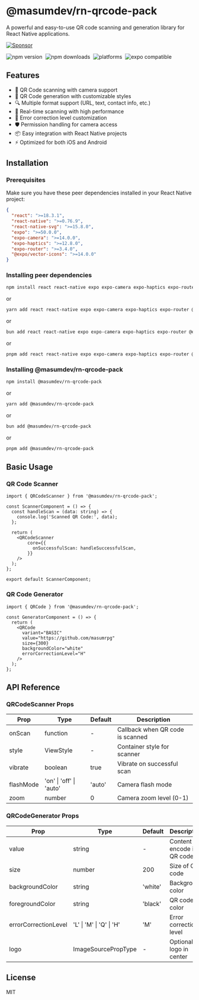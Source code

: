 # @masumdev/rn-qrcode-pack

A powerful and easy-to-use QR code scanning and generation library for React Native applications.

[![Sponsor](https://img.shields.io/badge/sponsor-%E2%9D%A4-lightgrey?logo=github)](https://github.com/sponsors/masumrpg)

<div style="display: flex; gap: 8px;">
  <img src="https://img.shields.io/npm/v/@masumdev%2Frn-qrcode-pack" alt="npm version" />
  <img src="https://img.shields.io/npm/dt/@masumdev%2Frn-qrcode-pack" alt="npm downloads" />
  <img src="https://img.shields.io/badge/platforms-android%20|%20ios-lightgrey.svg" alt="platforms" />
  <img src="https://img.shields.io/badge/Expo-compatible-9cf.svg" alt="expo compatible" />
</div>

## Features

- 📱 QR Code scanning with camera support
- 🎨 QR Code generation with customizable styles
- 🔍 Multiple format support (URL, text, contact info, etc.)
- 💫 Real-time scanning with high performance
- 🎯 Error correction level customization
- 🛡️ Permission handling for camera access
- 📦 Easy integration with React Native projects
- ⚡ Optimized for both iOS and Android

## Installation

### Prerequisites

Make sure you have these peer dependencies installed in your React Native project:

```json
{
  "react": ">=18.3.1",
  "react-native": ">=0.76.9",
  "react-native-svg": ">=15.8.0",
  "expo": ">=50.0.0",
  "expo-camera": ">=14.0.0",
  "expo-haptics": ">=12.8.0",
  "expo-router": ">=3.4.0",
  "@expo/vector-icons": ">=14.0.0"
}
```

### Installing peer dependencies
```bash
npm install react react-native expo expo-camera expo-haptics expo-router @expo/vector-icons
```
or
```bash
yarn add react react-native expo expo-camera expo-haptics expo-router @expo/vector-icons
```
or
```bash
bun add react react-native expo expo-camera expo-haptics expo-router @expo/vector-icons
```
or
```bash
pnpm add react react-native expo expo-camera expo-haptics expo-router @expo/vector-icons
```

### Installing @masumdev/rn-qrcode-pack

```bash
npm install @masumdev/rn-qrcode-pack
```
or
```bash
yarn add @masumdev/rn-qrcode-pack
```
or
```bash
bun add @masumdev/rn-qrcode-pack
```
or
```bash
pnpm add @masumdev/rn-qrcode-pack
```

## Basic Usage

### QR Code Scanner

```tsx
import { QRCodeScanner } from '@masumdev/rn-qrcode-pack';

const ScannerComponent = () => {
  const handleScan = (data: string) => {
    console.log('Scanned QR Code:', data);
  };

  return (
    <QRCodeScanner
        core={{
          onSuccessfulScan: handleSuccessfulScan,
        }}
    />
  );
};

export default ScannerComponent;
```

### QR Code Generator

```tsx
import { QRCode } from '@masumdev/rn-qrcode-pack';

const GeneratorComponent = () => {
  return (
    <QRCode
      variant="BASIC"
      value="https://github.com/masumrpg"
      size={300}
      backgroundColor="white"
      errorCorrectionLevel="H"
    />
  );
};
```

## API Reference

### QRCodeScanner Props

| Prop | Type | Default | Description |
|------|------|---------|-------------|
| onScan | function | - | Callback when QR code is scanned |
| style | ViewStyle | - | Container style for scanner |
| vibrate | boolean | true | Vibrate on successful scan |
| flashMode | 'on' \| 'off' \| 'auto' | 'auto' | Camera flash mode |
| zoom | number | 0 | Camera zoom level (0-1) |

### QRCodeGenerator Props

| Prop | Type | Default | Description |
|------|------|---------|-------------|
| value | string | - | Content to encode in QR code |
| size | number | 200 | Size of QR code |
| backgroundColor | string | 'white' | Background color |
| foregroundColor | string | 'black' | QR code color |
| errorCorrectionLevel | 'L' \| 'M' \| 'Q' \| 'H' | 'M' | Error correction level |
| logo | ImageSourcePropType | - | Optional logo in center |

## License

MIT
